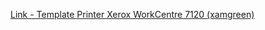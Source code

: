 [Link - Template Printer Xerox WorkCentre 7120 (xamgreen)](https://github.com/xamgreen/Template_Device_Xerox_WorkCentre_7120)
